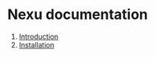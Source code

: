 # Nexu documentation #

1. [Introduction](introduction.md "Introduction")
2. [Installation](installation.md)